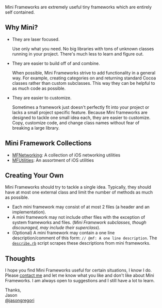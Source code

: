 Mini Frameworks are extremely useful tiny frameworks which are entirely self contained.



Why Mini?
---------

- They are laser focused.

  Use only what you need. No big libraries with tons of unknown classes running in your project. There's much less to learn and figure out.
  
- They are easier to build off of and combine.

  When possible, Mini Frameworks strive to add functionality in a general way. For example, creating categories on and returning standard Cocoa classes rather than custom subclasses. This way they can be helpful to as much code as possible.

- They are easier to customize.
  
  Sometimes a framework just doesn't perfectly fit into your project or lacks a small project specific feature. Because Mini frameworks are designed to tackle one small idea each, they are easier to customize. Copy, customize code, and change class names without fear of breaking a large library.



Mini Framework Collections
--------------------------

- [MFNetworking](https://github.com/jasongregori/MFNetworking): A collection of iOS networking utilities
- [MFUtilities](https://github.com/jasongregori/MFUtilities): An assortment of iOS utilities



Creating Your Own
-----------------

Mini Frameworks should try to tackle a single idea. Typically, they should have at most one external class and limit the number of methods as much as possible.

- Each mini framework may consist of at most 2 files (a header and an implementation).
- A mini framework may not include other files with the exception of system frameworks and files. (*Mini Framework subclasses, though discouraged, may include their superclass*).
- (Optional) A mini framework may contain a one line description/comment of this form: `// @mf: A one line description`. The [`describe.rb`](https://github.com/jasongregori/mini-frameworks/blob/master/describe.rb) script scrapes these descriptions from mini frameworks.



Thoughts
--------

I hope you find Mini Frameworks useful for certain situations, I know I do. Please [contact me](http://twitter.com/jasongregori) and let me know what you like and don't like about Mini Frameworks. I am always open to suggestions and I still have a lot to learn.

Thanks,  
Jason  
[@jasongregori](http://twitter.com/jasongregori)






